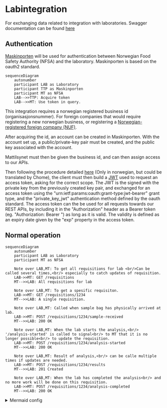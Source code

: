 # Labintegration
For exchanging data related to integration with laboratories.
Swagger documentation can be found [here](https://sample.sample-dev.mattilsynet.io/swagger-ui/index.html?urls.primaryName=Endpoints+for+lab+integration)


## Authentication
[Maskinporten](https://docs.digdir.no/docs/Maskinporten/maskinporten_summary) will be used for authentication
between Norwegian Food Safety Authority (NFSA) and the laboratory. Maskinporten is based on the oauth2 standard.

```mermaid
sequenceDiagram
    autonumber
    participant LAB as Laboratory
    participant TTP as Maskinporten
    participant MT as NFSA
    LAB-->>TTP: Acquire token
    LAB-->>MT: Use token in query.
```

This integration requires a norwegian registered business id (organisasjonsnummer).
For foreign companies that would require registering a new norwegian business, or registering a [Norwegian-registered foreign company (NUF)](https://info.altinn.no/en/start-and-run-business/planning-starting/Choosing-Legal-Structure/norwegian-branch-of-a-foreign-company-nuf/).

After acquiring the id, an account can be created in Maskinporten. With the account set up, a public/private-key pair must be created, and the public key associated with the account.

Mattilsynet must then be given the business id, and can then assign access to our APIs.

Then following the procedure detailed [here](https://docs.digdir.no/docs/Maskinporten/maskinporten_guide_apikonsument)
(Only in norwegian, but could be translated by Chome), the client must then build a
[JWT](https://docs.digdir.no/docs/Maskinporten/maskinporten_protocol_jwtgrant) used to request an access token, asking
for the correct scope.
The JWT is the signed with the private key from the previously created key pair, and exchanged for an access token using the
"urn:ietf:params:oauth:grant-type:jwt-bearer" grant type, and the "private_key_jwt" authentication method defined by
the oauth standard. The access token can the be used for all requests towards our REST APIs, by including it in the
"Authorization" header as a Bearer token (eg. "Authorization: Bearer <token>") as long as it is valid. The validity is
defined as an expiry date given by the "exp" property in the access token.

## Normal operation

```mermaid
sequenceDiagram
    autonumber
    participant LAB as Laboratory
    participant MT as NFSA
    
    Note over LAB,MT: To get all requisitions for lab <br/>Can be called several times,<br/> especially to catch updates of requisition.
    LAB->>MT: GET /requisitions
    MT-->>LAB: All requisitions for lab

    Note over LAB,MT: To get a spesific requisiton.
    LAB->>MT: GET /requisitions/1234
    MT-->>LAB: A single requisition.
   
    Note over LAB,MT: Called when sample bag has physically arrived at lab.
    LAB->>MT: POST /requisitions/1234/sample-received   
    MT-->>LAB: 200 OK

    Note over LAB,MT: When the lab starts the analysis,<br/> '/analysis-started' is called to signal<br/> to MT that it is no longer possible<br/> to update the requisition.
    LAB->>MT: POST /requisitions/1234/analysis-started
    MT-->>LAB: 200 OK

    Note over LAB,MT: Result of analysis,<br/> can be calle multiple times if updates are needed.
    LAB->>MT: POST /requisitions/1234/results
    MT-->>LAB: 201 Created

    Note over LAB,MT: When the lab has completed the analysis<br/> and no more work will be done on this requisition.
    LAB->>MT: POST /requisitions/1234/analysis-completed
    MT-->>LAB: 200 OK
```
<details>
<summary>Mermaid config</summary>
Code below is only for configuring the mermaid diagrams above.
<script>
  mermaid.initialize({ sequence: { showSequenceNumbers: true } });
</script>
</details>
